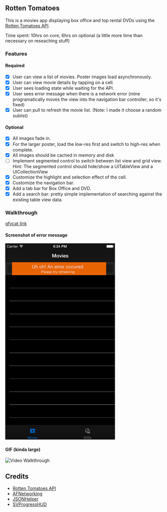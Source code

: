 ## Rotten Tomatoes

This is a movies app displaying box office and top rental DVDs using the [Rotten Tomatoes API](http://developer.rottentomatoes.com/docs/read/JSON).

Time spent: 10hrs on core, 6hrs on optional (a little more time than necessary on reseaching stuff)

### Features

#### Required

- [X] User can view a list of movies. Poster images load asynchronously.
- [X] User can view movie details by tapping on a cell.
- [X] User sees loading state while waiting for the API.
- [X] User sees error message when there is a network error (mine programatically moves the view into the navigation bar controller, so it's fixed)
- [X] User can pull to refresh the movie list. (Note: I made it choose a random sublist)

#### Optional

- [X] All images fade in.
- [X] For the larger poster, load the low-res first and switch to high-res when complete.
- [X] All images should be cached in memory and disk
- [ ] Implement segmented control to switch between list view and grid view. Hint: The segmented control should hide/show a UITableView and a UICollectionView
- [X] Customize the highlight and selection effect of the cell.
- [X] Customize the navigation bar.
- [X] Add a tab bar for Box Office and DVD.
- [X] Add a search bar: pretty simple implementation of searching against the existing table view data.

### Walkthrough

[gfycat link](http://gfycat.com/WanGrossHairstreakbutterfly)

#### Screenshot of error message
<img src="error.png" alt="Screenshot of error message" width="350">

#### GIF (kinda large)
<img src="rottendemo.gif" alt="Video Walkthrough" width="350">

Credits
---------
* [Rotten Tomatoes API](http://developer.rottentomatoes.com/docs/read/JSON)
* [AFNetworking](https://github.com/AFNetworking/AFNetworking)
* [JSONHelper](https://github.com/isair/JSONHelper)
* [SVProgressHUD](https://github.com/TransitApp/SVProgressHUD)

